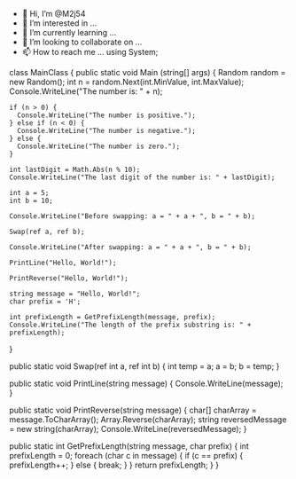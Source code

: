 - 👋 Hi, I’m @M2j54
- 👀 I’m interested in ...
- 🌱 I’m currently learning ...
- 💞️ I’m looking to collaborate on ...
- 📫 How to reach me ...
using System;

class MainClass {
 public static void Main (string[] args) {
    Random random = new Random();
    int n = random.Next(int.MinValue, int.MaxValue);
    Console.WriteLine("The number is: " + n);

    if (n > 0) {
      Console.WriteLine("The number is positive.");
    } else if (n < 0) {
      Console.WriteLine("The number is negative.");
    } else {
      Console.WriteLine("The number is zero.");
    }

    int lastDigit = Math.Abs(n % 10);
    Console.WriteLine("The last digit of the number is: " + lastDigit);

    int a = 5;
    int b = 10;

    Console.WriteLine("Before swapping: a = " + a + ", b = " + b);

    Swap(ref a, ref b);

    Console.WriteLine("After swapping: a = " + a + ", b = " + b);

    PrintLine("Hello, World!");

    PrintReverse("Hello, World!");

    string message = "Hello, World!";
    char prefix = 'H';

    int prefixLength = GetPrefixLength(message, prefix);
    Console.WriteLine("The length of the prefix substring is: " + prefixLength);
 }

 public static void Swap(ref int a, ref int b) {
    int temp = a;
    a = b;
    b = temp;
 }

 public static void PrintLine(string message) {
    Console.WriteLine(message);
 }

 public static void PrintReverse(string message) {
    char[] charArray = message.ToCharArray();
    Array.Reverse(charArray);
    string reversedMessage = new string(charArray);
    Console.WriteLine(reversedMessage);
 }

 public static int GetPrefixLength(string message, char prefix) {
    int prefixLength = 0;
    foreach (char c in message) {
      if (c == prefix) {
        prefixLength++;
      } else {
        break;
      }
    }
    return prefixLength;
 }
}
<!---
M2j54/M2j54 is a ✨ special ✨ repository because its `README.md` (this file) appears on your GitHub profile.
You can click the Preview link to take a look at your changes.
--->
